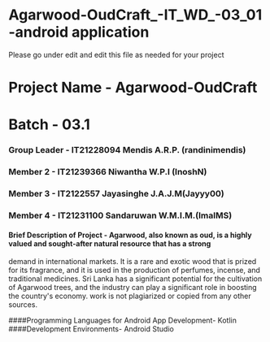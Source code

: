 # Agarwood-OudCraft_-IT_WD_-03_01 -android application
Please go under edit and edit this file as needed for your project

# Project Name - Agarwood-OudCraft 
# Batch - 03.1
### Group Leader - IT21228094 Mendis A.R.P. (randinimendis)
### Member 2 - IT21239366 Niwantha W.P.I (InoshN)
### Member 3 - IT2122557 Jayasinghe J.A.J.M(Jayyy00)
### Member 4 - IT21231100 Sandaruwan W.M.I.M.(ImalMS)


#### Brief Description of Project - Agarwood, also known as oud, is a highly valued and sought-after natural resource that has a strong 
demand in international markets. It is a rare and exotic wood that is prized for its fragrance, and it is 
used in the production of perfumes, incense, and traditional medicines. Sri Lanka has a significant 
potential for the cultivation of Agarwood trees, and the industry can play a significant role in boosting 
the country's economy. 
work is not plagiarized or copied from any other sources.

####Programming Languages for Android App Development- Kotlin
####Development Environments- Android Studio
